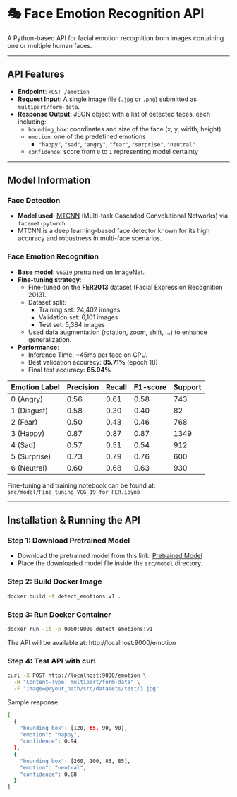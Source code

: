   # 🎭 Face Emotion Recognition API

A Python-based API for facial emotion recognition from images containing one or multiple human faces.

---

## API Features

- **Endpoint**: `POST /emotion`
- **Request Input**: A single image file (`.jpg` or `.png`) submitted as `multipart/form-data`.
- **Response Output**: JSON object with a list of detected faces, each including:
  - `bounding_box`: coordinates and size of the face (x, y, width, height)
  - `emotion`: one of the predefined emotions
    - `"happy"`, `"sad"`, `"angry"`, `"fear"`, `"surprise"`, `"neutral"`
  - `confidence`: score from `0` to `1` representing model certainty

---

## Model Information

### Face Detection
- **Model used**: [MTCNN](https://github.com/timesler/facenet-pytorch) (Multi-task Cascaded Convolutional Networks) via `facenet-pytorch`.
- MTCNN is a deep learning-based face detector known for its high accuracy and robustness in multi-face scenarios.

### Face Emotion Recognition
- **Base model**: `VGG19` pretrained on ImageNet.
- **Fine-tuning strategy**:
  - Fine-tuned on the **FER2013** dataset (Facial Expression Recognition 2013).
  - Dataset split:
    - Training set: 24,402 images
    - Validation set: 6,101 images
    - Test set: 5,384 images
  - Used data augmentation (rotation, zoom, shift, ...) to enhance generalization.
- **Performance**:
  - Inference Time: ~45ms per face on CPU.
  - Best validation accuracy: **85.71%** (epoch 18)
  - Final test accuracy: **65.94%**

| Emotion Label | Precision | Recall | F1-score | Support |
|---------------|-----------|--------|----------|---------|
| 0 (Angry)     | 0.56      | 0.61   | 0.58     | 743     |
| 1 (Disgust)   | 0.58      | 0.30   | 0.40     | 82      |
| 2 (Fear)      | 0.50      | 0.43   | 0.46     | 768     |
| 3 (Happy)     | 0.87      | 0.87   | 0.87     | 1349    |
| 4 (Sad)       | 0.57      | 0.51   | 0.54     | 912     |
| 5 (Surprise)  | 0.73      | 0.79   | 0.76     | 600     |
| 6 (Neutral)   | 0.60      | 0.68   | 0.63     | 930     |

Fine-tuning and training notebook can be found at: `src/model/Fine_tuning_VGG_19_for_FER.ipynb`

---

## Installation & Running the API

### Step 1: Download Pretrained Model

- Download the pretrained model from this link: [Pretrained Model](https://drive.google.com/file/d/1r70CDOi8aIQCAI9DmS-YlgDEBdFR4Iua/view?usp=drive_link)
- Place the downloaded model file inside the `src/model` directory.

### Step 2: Build Docker Image

```bash
docker build -t detect_emotions:v1 .
```

### Step 3: Run Docker Container
```bash
docker run -it -p 9000:9000 detect_emotions:v1
```
The API will be available at: http://localhost:9000/emotion

### Step 4: Test API with curl
```bash
curl -X POST http://localhost:9000/emotion \
  -H "Content-Type: multipart/form-data" \
  -F "image=@/your_path/src/datasets/test/3.jpg"
```
Sample response:
```bash
[
  {
    "bounding_box": [120, 85, 90, 90],
    "emotion": "happy",
    "confidence": 0.94
  },
  {
    "bounding_box": [260, 100, 85, 85],
    "emotion": "neutral",
    "confidence": 0.88
  }
]
```
